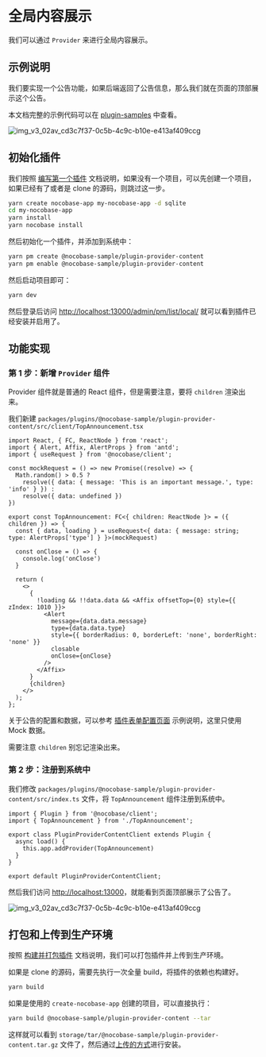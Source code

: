 # 全局内容展示

我们可以通过 `Provider` 来进行全局内容展示。

## 示例说明

我们要实现一个公告功能，如果后端返回了公告信息，那么我们就在页面的顶部展示这个公告。

本文档完整的示例代码可以在 [plugin-samples](https://github.com/nocobase/plugin-samples/tree/main/packages/plugins/%40nocobase-sample/plugin-provider-content) 中查看。

![img_v3_02av_cd3c7f37-0c5b-4c9c-b10e-e413af409ccg](https://static-docs.nocobase.com/img_v3_02av_cd3c7f37-0c5b-4c9c-b10e-e413af409ccg.jpg)

## 初始化插件

我们按照 [编写第一个插件](/development/your-fisrt-plugin) 文档说明，如果没有一个项目，可以先创建一个项目，如果已经有了或者是 clone 的源码，则跳过这一步。

```bash
yarn create nocobase-app my-nocobase-app -d sqlite
cd my-nocobase-app
yarn install
yarn nocobase install
```

然后初始化一个插件，并添加到系统中：

```bash
yarn pm create @nocobase-sample/plugin-provider-content
yarn pm enable @nocobase-sample/plugin-provider-content
```

然后启动项目即可：

```bash
yarn dev
```

然后登录后访问 [http://localhost:13000/admin/pm/list/local/](http://localhost:13000/admin/pm/list/local/) 就可以看到插件已经安装并启用了。

## 功能实现

### 第 1 步：新增 `Provider` 组件

Provider 组件就是普通的 React 组件，但是需要注意，要将 `children` 渲染出来。

我们新建 `packages/plugins/@nocobase-sample/plugin-provider-content/src/client/TopAnnouncement.tsx`

```tsx | pure
import React, { FC, ReactNode } from 'react';
import { Alert, Affix, AlertProps } from 'antd';
import { useRequest } from '@nocobase/client';

const mockRequest = () => new Promise((resolve) => {
  Math.random() > 0.5 ?
    resolve({ data: { message: 'This is an important message.', type: 'info' } }) :
    resolve({ data: undefined })
})

export const TopAnnouncement: FC<{ children: ReactNode }> = ({ children }) => {
  const { data, loading } = useRequest<{ data: { message: string; type: AlertProps['type'] } }>(mockRequest)

  const onClose = () => {
    console.log('onClose')
  }

  return (
    <>
      {
        !loading && !!data.data && <Affix offsetTop={0} style={{ zIndex: 1010 }}>
          <Alert
            message={data.data.message}
            type={data.data.type}
            style={{ borderRadius: 0, borderLeft: 'none', borderRight: 'none' }}
            closable
            onClose={onClose}
          />
        </Affix>
      }
      {children}
    </>
  );
};
```

关于公告的配置和数据，可以参考 [插件表单配置页面](/plugin-samples/plugin-settings/form) 示例说明，这里只使用 Mock 数据。

需要注意 `children` 别忘记渲染出来。

### 第 2 步：注册到系统中

我们修改 `packages/plugins/@nocobase-sample/plugin-provider-content/src/index.ts` 文件，将 `TopAnnouncement` 组件注册到系统中。

```tsx | pure
import { Plugin } from '@nocobase/client';
import { TopAnnouncement } from './TopAnnouncement';

export class PluginProviderContentClient extends Plugin {
  async load() {
    this.app.addProvider(TopAnnouncement)
  }
}

export default PluginProviderContentClient;
```

然后我们访问 [http://localhost:13000](http://localhost:13000)，就能看到页面顶部展示了公告了。

![img_v3_02av_cd3c7f37-0c5b-4c9c-b10e-e413af409ccg](https://static-docs.nocobase.com/img_v3_02av_cd3c7f37-0c5b-4c9c-b10e-e413af409ccg.jpg)

## 打包和上传到生产环境

按照 [构建并打包插件](/development/your-fisrt-plugin#构建并打包插件) 文档说明，我们可以打包插件并上传到生产环境。

如果是 clone 的源码，需要先执行一次全量 build，将插件的依赖也构建好。

```bash
yarn build
```

如果是使用的 `create-nocobase-app` 创建的项目，可以直接执行：

```bash
yarn build @nocobase-sample/plugin-provider-content --tar
```

这样就可以看到 `storage/tar/@nocobase-sample/plugin-provider-content.tar.gz` 文件了，然后通过[上传的方式](/welcome/getting-started/plugin)进行安装。
